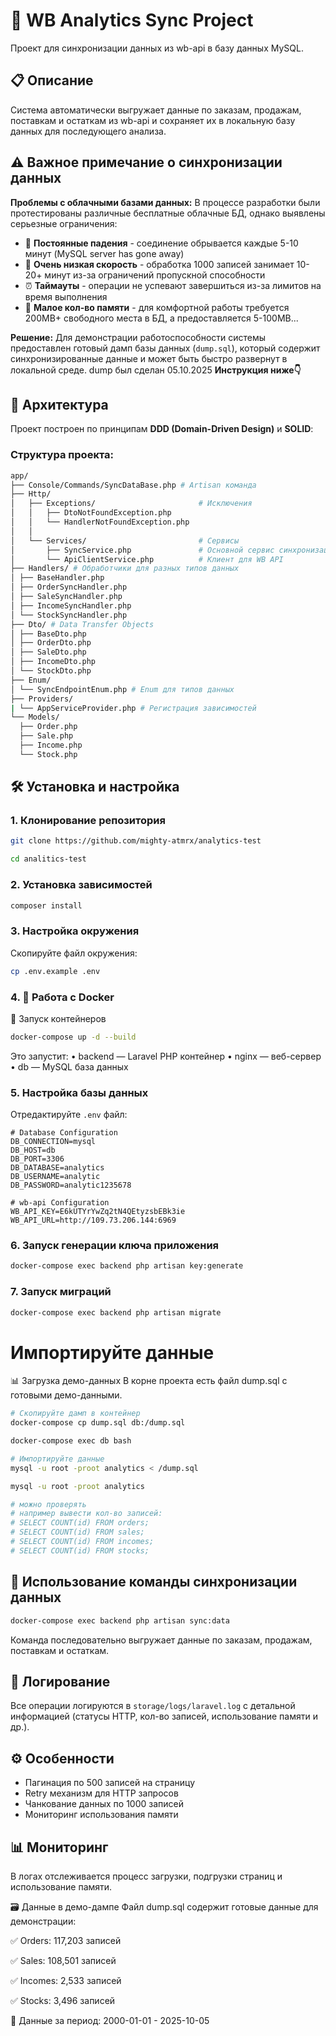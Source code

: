 # 🚀 WB Analytics Sync Project

Проект для синхронизации данных из wb-api в базу данных MySQL.

## 📋 Описание

Система автоматически выгружает данные по заказам, продажам, поставкам и остаткам из wb-api и сохраняет их в локальную базу данных для последующего анализа.

## ⚠️ Важное примечание о синхронизации данных

**Проблемы с облачными базами данных:**
В процессе разработки были протестированы различные бесплатные облачные БД, однако выявлены серьезные ограничения:

- 🔄 **Постоянные падения** - соединение обрывается каждые 5-10 минут (MySQL server has gone away)
- 🐌 **Очень низкая скорость** - обработка 1000 записей занимает 10-20+ минут из-за ограничений пропускной способности
- ⏰ **Таймауты** - операции не успевают завершиться из-за лимитов на время выполнения
- 🚫 **Малое кол-во памяти** - для комфортной работы требуется 200MB+ свободного места в БД, а предоставляется 5-100MB...

**Решение:**
Для демонстрации работоспособности системы предоставлен готовый дамп базы данных (`dump.sql`), который содержит синхронизированные данные и может быть быстро развернут в локальной среде.
dump был сделан 05.10.2025
**Инструкция ниже👇**

## 💇️ Архитектура

Проект построен по принципам **DDD (Domain-Driven Design)** и **SOLID**:

### Структура проекта:

```bash
app/
├── Console/Commands/SyncDataBase.php # Artisan команда
├── Http/
│   ├── Exceptions/                       # Исключения
│   │   ├── DtoNotFoundException.php
│   │   └── HandlerNotFoundException.php
│   │
│   └── Services/                         # Сервисы
│       ├── SyncService.php               # Основной сервис синхронизации
│       └── ApiClientService.php          # Клиент для WB API
├── Handlers/ # Обработчики для разных типов данных
│ ├── BaseHandler.php
│ ├── OrderSyncHandler.php
│ ├── SaleSyncHandler.php
│ ├── IncomeSyncHandler.php
│ └── StockSyncHandler.php
├── Dto/ # Data Transfer Objects
│ ├── BaseDto.php
│ ├── OrderDto.php
│ ├── SaleDto.php
│ ├── IncomeDto.php
│ └── StockDto.php
├── Enum/
│ └── SyncEndpointEnum.php # Enum для типов данных
├── Providers/
| └── AppServiceProvider.php # Регистрация зависимостей
└── Models/ 
  ├── Order.php
  ├── Sale.php
  ├── Income.php
  └── Stock.php
```

## 🛠️ Установка и настройка

### 1. Клонирование репозитория
```bash
git clone https://github.com/mighty-atmrx/analytics-test

cd analitics-test
```


### 2. Установка зависимостей

```bash
composer install
```

### 3. Настройка окружения

Скопируйте файл окружения:

```bash
cp .env.example .env
```

### 4. 🐳 Работа с Docker

🔹 Запуск контейнеров

```bash
docker-compose up -d --build
```

Это запустит:
•	backend — Laravel PHP контейнер
•	nginx — веб-сервер
•	db — MySQL база данных

### 5. Настройка базы данных

Отредактируйте `.env` файл:

```env
# Database Configuration
DB_CONNECTION=mysql
DB_HOST=db
DB_PORT=3306
DB_DATABASE=analytics
DB_USERNAME=analytic
DB_PASSWORD=analytic1235678

# wb-api Configuration
WB_API_KEY=E6kUTYrYwZq2tN4QEtyzsbEBk3ie
WB_API_URL=http://109.73.206.144:6969
```

### 6. Запуск генерации ключа приложения

```bash
docker-compose exec backend php artisan key:generate
```

### 7. Запуск миграций

```bash
docker-compose exec backend php artisan migrate
```

# Импортируйте данные
📊 Загрузка демо-данных
В корне проекта есть файл dump.sql с готовыми демо-данными.
```bash
# Скопируйте дамп в контейнер
docker-compose cp dump.sql db:/dump.sql

docker-compose exec db bash

# Импортируйте данные 
mysql -u root -proot analytics < /dump.sql

mysql -u root -proot analytics

# можно проверять
# например вывести кол-во записей: 
# SELECT COUNT(id) FROM orders;
# SELECT COUNT(id) FROM sales;
# SELECT COUNT(id) FROM incomes;
# SELECT COUNT(id) FROM stocks;
```

## 🚀 Использование команды синхронизации данных
```bash
docker-compose exec backend php artisan sync:data
```

Команда последовательно выгружает данные по заказам, продажам, поставкам и остаткам.

## 🔧 Логирование

Все операции логируются в `storage/logs/laravel.log` с детальной информацией (статусы HTTP, кол-во записей, использование памяти и др.).

## ⚙️ Особенности

* Пагинация по 500 записей на страницу
* Retry механизм для HTTP запросов
* Чанкование данных по 1000 записей
* Мониторинг использования памяти

## 📊 Мониторинг

В логах отслеживается процесс загрузки, подгрузки страниц и использование памяти.

🗃️ Данные в демо-дампе
Файл dump.sql содержит готовые данные для демонстрации:

✅ Orders: 117,203 записей

✅ Sales: 108,501 записей

✅ Incomes: 2,533 записей

✅ Stocks: 3,496 записей

📅 Данные за период: 2000-01-01 - 2025-10-05
